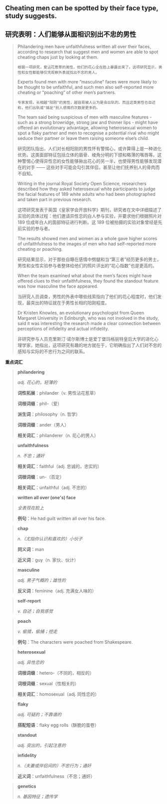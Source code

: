 ## Cheating men can be spotted by their face type, study suggests.

## 研究表明：人们能够从面相识别出不忠的男性

> Philandering men have unfaithfulness written all over their faces, according to research that suggest men and women are able to spot cheating chaps just by looking at them.
>
> `根据一项研究，爱沾花惹草的男性，他们的花心全在脸上暴露出来了。这项研究显示，男性和女性都能够仅凭观察外表就找出不忠的男人。`
>
> Experts found men with more “masculine” faces were more likely to be thought to be unfaithful, and such men also self-reported more cheating or “poaching” of other men’s partners.
>
> `专家发现，长相越"阳刚"的男性，越容易被人认为是会出轨的。而且这类男性也自述称，他们出轨或"插足"别人感情的次数是更多的。`
>
> The team said being suspicious of men with masculine features - such as a strong browridge, strong jaw and thinner lips - might have offered an evolutionary advantage, allowing heterosexual women to spot a flaky partner and men to recognise a potential rival who might seduce their partner or leave them raising someone else’s child.
>
> 研究团队指出，人们对长相阳刚的男性怀有警惕心，或许算得上是一种进化优势。这类面部特征包括立体的眉骨、棱角分明的下颌和略薄的嘴唇等。这种警惕心使得异性恋的女性能够揪出花心的另一半，也使得男性能够发现潜在的对手 —— 这些对手可能会勾引其伴侣，甚至让他们抚养别人的骨肉而不自知。
>
> Writing in the journal Royal Society Open Science, researchers described how they asked heterosexual white participants to judge the facial features of 189 white adults who had been photographed and taken part in previous research.
>
> 这项研究发表于英国《皇家学会开放科学》期刊，研究者在文中详细描述了实验的具体过程：他们邀请异性恋的白人参与实验，并要求他们根据照片对 189 位成年白人的面部特征进行判断。这 189 位被拍摄的实验对象曾经是先前实验的参与者。
>
> The results showed men and women as a whole gave higher scores of unfaithfulness to the images of men who had self-reported more cheating or poaching.
>
> 研究结果显示，对于那些自曝在感情中劈腿和当“第三者”经历更多的男士，男性和女性实验参与者整体给他们的照片评出的“花心指数”也是更高的。
>
> When the team examined what about the men’s faces might have offered clues to their unfaithfulness, they found the standout feature was how masculine the face appeared.
>
> 当研究人员调查，男性的外表中哪些线索指向了他们的花心程度时，他们发现，最突出的特征就在于男性长相的阳刚程度。
>
> Dr Kristen Knowles, an evolutionary psychologist from Queen Margaret University in Edinburgh, who was not involved in the study, said it was interesting the research made a clear connection between perceptions of infidelity and actual infidelity.
>
> 非研究参与人员克里斯汀·诺尔斯博士是爱丁堡玛格丽特皇后大学的进化心理学家，她指出，这项研究有趣的地方就在于，它明确指出了人们对不忠的感知与实际的不忠行为之间的联系。

**重点词汇**

> **philandering**
>
> *adj. 花心的，轻薄的*
>
> **词性拓展**：philander（v. 男性沾花惹草）
>
> **词根词缀**：phil-（爱）
>
> **派生词**：philosophy（n. 哲学）
>
> **词根词缀**：ander（男人）
>
> **相关词汇**：philanderer（n. 花心的男人）

> **unfaithfulness**
>
> *n. 不忠；通奸*
>
> **相关词汇**：faithful（adj. 忠诚的，忠实的）
>
> **词根词缀**：un-（否定）
>
> **相关词汇**：unfaithful（adj. 不忠的）

> **written all over (one's) face**
>
> *全表现在脸上*
>
> **例句**：He had guilt written all over his face.

> **chap**
>
> *n.（尤指你认识和喜欢的）小伙子*
>
> **同义词**：man
>
> **近义词**：guy（n. 家伙、伙计）

> **masculine**
>
> *adj. 男子气概的；雄性的*
>
> **反义词**：feminine（adj. 充满女人味的）

> **self-report**
>
> *v. 自述；自我感觉*

> **poach**
>
> *v. 偷猎，偷捕；挖走*
>
> **例句**：The characters were poached from Shakespeare.

> **heterosexual**
>
> *adj. 异性恋的*
>
> **词根词缀**：hetero-（不同的，相反的）
>
> **词根词缀**：sexual（性相关的）
>
> **相关词汇**：homosexual（adj. 同性恋的）

> **flaky**
>
> *adj. 可疑的；不靠谱的*
>
> **搭配短语**：flaky egg rolls（酥脆的蛋卷）

> **standout**
>
> *adj. 突出的，引起注意的*

> **infidelity**
>
> *n.（夫妻或伴侣间的）不忠行为；通奸*
>
> **近义词**：unfaithfulness（不忠；通奸）

> **genetics**
>
> *n. 基因特征；遗传学*




